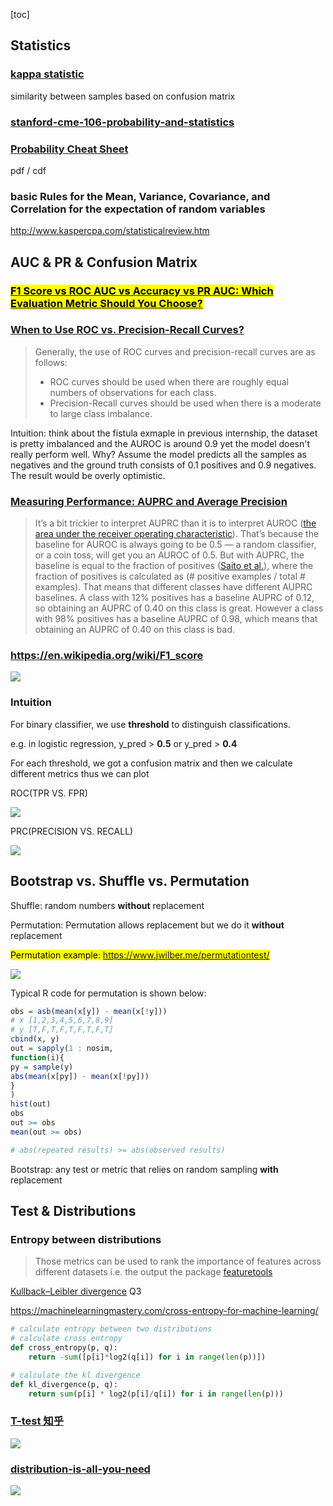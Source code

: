 [toc]





## Statistics



### [kappa statistic](http://sofasofa.io/forum_main_post.php?postid=1000321)

similarity between samples based on confusion matrix



### [stanford-cme-106-probability-and-statistics](https://github.com/shervinea/stanford-cme-106-probability-and-statistics)



### [Probability Cheat Sheet](https://web.cs.elte.hu/~mesti/valszam/kepletek)

pdf / cdf

### basic Rules for the Mean, Variance, Covariance, and Correlation for the expectation of random variables

http://www.kaspercpa.com/statisticalreview.htm



## AUC & PR & Confusion Matrix



### [<mark>F1 Score vs ROC AUC vs Accuracy vs PR AUC: Which Evaluation Metric Should You Choose?</mark>](https://neptune.ai/blog/f1-score-accuracy-roc-auc-pr-auc)



### [When to Use ROC vs. Precision-Recall Curves?](https://machinelearningmastery.com/roc-curves-and-precision-recall-curves-for-classification-in-python/)

> Generally, the use of ROC curves and precision-recall curves are as follows:
>
> - ROC curves should be used when there are roughly equal numbers of observations for each class.
> - Precision-Recall curves should be used when there is a moderate to large class imbalance.

Intuition: think about the fistula exmaple in previous internship, the dataset is pretty imbalanced and the AUROC is around 0.9 yet the model doesn't really perform well. Why? Assume the model predicts all the samples as negatives and the ground truth consists of 0.1 positives and 0.9 negatives. The result would be overly optimistic.



### [Measuring Performance: AUPRC and Average Precision](https://glassboxmedicine.com/2019/03/02/measuring-performance-auprc/)

> It’s a bit trickier to interpret AUPRC than it is to interpret AUROC ([the area under the receiver operating characteristic](https://glassboxmedicine.com/2019/02/23/measuring-performance-auc-auroc/)). That’s because the baseline for AUROC is always going to be 0.5 — a random classifier, or a coin toss, will get you an AUROC of 0.5. But with AUPRC, the baseline is equal to the fraction of positives ([Saito et al.](https://journals.plos.org/plosone/article?id=10.1371/journal.pone.0118432)), where the fraction of positives is calculated as (# positive examples / total # examples). That means that different classes have different AUPRC baselines. A class with 12% positives has a baseline AUPRC of 0.12, so obtaining an AUPRC of 0.40 on this class is great. However a class with 98% positives has a baseline AUPRC of 0.98, which means that obtaining an AUPRC of 0.40 on this class is bad.



### https://en.wikipedia.org/wiki/F1_score

![](https://i.loli.net/2020/08/28/nUZ6DvgG7WMuFsO.png)





### Intuition

For binary classifier, we use **threshold** to distinguish classifications.

e.g. in logistic regression, y_pred > **0.5**  or y_pred > **0.4**

For each threshold, we got a confusion matrix and then we calculate different metrics thus we can plot 

ROC(TPR VS. FPR)

![](https://i.loli.net/2020/08/28/5v8HcaZu7xzKPA6.png)

 PRC(PRECISION VS. RECALL)

![](https://i.loli.net/2020/08/28/p9oAmlrTgsZEuzv.png)





## Bootstrap vs. Shuffle vs. Permutation





Shuffle: random numbers **without** replacement

Permutation: Permutation allows replacement but we do it **without** replacement

<mark>Permutation example: https://www.jwilber.me/permutationtest/ </mark>

![](https://i.loli.net/2021/03/19/1rPJcIKtmWNZQnf.png)



Typical R code for permutation is shown below:

```R
obs = asb(mean(x[y]) - mean(x[!y]))
# x [1,2,3,4,5,6,7,8,9]
# y [T,F,T,F,T,F,T,F,T]
cbind(x, y)
out = sapply(1 : nosim,
function(i){
py = sample(y)
abs(mean(x[py]) - mean(x[!py]))
}
)
hist(out)
obs
out >= obs
mean(out >= obs)

# abs(repeated results) >= abs(observed results)
```

Bootstrap: any test or metric that relies on random sampling **with** replacement







## Test & Distributions



### Entropy between distributions

> Those metrics can be used to rank the importance of features across different datasets i.e. the output the package [featuretools](https://github.com/alteryx/featuretools)

[Kullback–Leibler divergence](https://github.com/LuchaoQi/HW_JHU/blob/master/machine%20learning_deep%20learning/hw1/DeepLearning_Fall2019_hw1.pdf) Q3

https://machinelearningmastery.com/cross-entropy-for-machine-learning/

```python
# calculate entropy between two distributions
# calculate cross entropy
def cross_entropy(p, q):
	return -sum([p[i]*log2(q[i]) for i in range(len(p))])

# calculate the kl divergence
def kl_divergence(p, q):
	return sum(p[i] * log2(p[i]/q[i]) for i in range(len(p)))
```



### [T-test 知乎](https://zhuanlan.zhihu.com/p/38243421)

![](https://pic1.zhimg.com/80/v2-67bec9e25f295b5d05659bd57722ae74_1440w.jpg)

### [distribution-is-all-you-need](https://github.com/graykode/distribution-is-all-you-need)

![](https://github.com/graykode/distribution-is-all-you-need/raw/master/overview.png)

